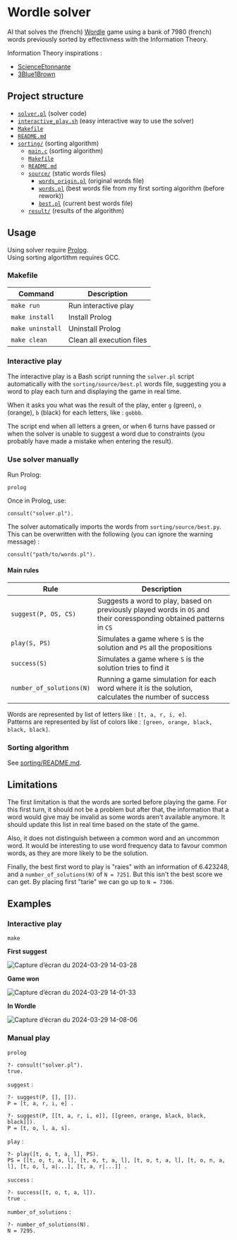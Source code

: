 # Wordle solver

AI that solves the (french) [Wordle](https://wordle.louan.me/) game using a bank of 7980 (french) words previously sorted by effectivness with the Information Theory.

Information Theory inspirations :
- [ScienceEtonnante](https://www.youtube.com/watch?v=iw4_7ioHWF4)
- [3Blue1Brown](https://www.youtube.com/watch?v=v68zYyaEmEA)

## Project structure

- [`solver.pl`](solver.pl) (solver code)
- [`interactive_play.sh`](interactive_play.sh) (easy interactive way to use the solver)
- [`Makefile`](Makefile)
- [`README.md`](README.md)
- [`sorting/`](sorting/) (sorting algorithm)
    - [`main.c`](sorting/main.c) (sorting algorithm)
    - [`Makefile`](sorting/Makefile)
    - [`README.md`](sorting/README.md)
    - [`source/`](sorting/source/) (static words files)
        - [`words_origin.pl`](sorting/source/words_origin.pl) (original words file)
        - [`words.pl`](sorting/source/words.pl) (best words file from my first sorting algorithm (before rework))
        - [`best.pl`](sorting/source/best.pl) (current best words file) 
    - [`result/`](sorting/result/) (results of the algorithm)

## Usage

Using solver require [Prolog](https://www.swi-prolog.org/).\
Using sorting algortithm requires GCC.

### Makefile

| Command          | Description               |
|------------------|---------------------------|
| `make run`       | Run interactive play      |
| `make install`   | Install Prolog            |
| `make uninstall` | Uninstall Prolog          |
| `make clean`     | Clean all execution files |

### Interactive play

The interactive play is a Bash script running the `solver.pl` script automatically with the `sorting/source/best.pl` words file, suggesting you a word to play each turn and displaying the game in real time.

When it asks you what was the result of the play, enter `g` (green), `o` (orange), `b` (black) for each letters, like : `gobbb`.

The script end when all letters a green, or when 6 turns have passed or when the solver is unable to suggest a word due to constraints (you probably have made a mistake when entering the result).

### Use solver manually

Run Prolog:
```
prolog
```

Once in Prolog, use:
```
consult("solver.pl").
```

The solver automatically imports the words from `sorting/source/best.py`. This can be overwritten with the following (you can ignore the warning message) :
```
consult("path/to/words.pl").
```
#### Main rules

| Rule                     | Description                                                                                                         |
|--------------------------|---------------------------------------------------------------------------------------------------------------------|
| `suggest(P, OS, CS)`     | Suggests a word to play, based on previously played words in `OS` and their coressponding obtained patterns in `CS` |
| `play(S, PS)`            | Simulates a game where `S` is the solution and `PS` all the propositions                                            |
| `success(S)`             | Simulates a game where `S` is the solution tries to find it                                                         |
| `number_of_solutions(N)` | Running a game simulation for each word where it is the solution, calculates the number of success                  |

Words are represented by list of letters like : `[t, a, r, i, e]`. \
Patterns are represented by list of colors like : `[green, orange, black, black, black]`.

### Sorting algorithm

See [sorting/README.md](sorting/README.md).

## Limitations

The first limitation is that the words are sorted before playing the game. For this first turn, it should not be a problem but after that, the information that a word would give may be invalid as some words aren't available anymore. It should update this list in real time based on the state of the game.

Also, it does not distinguish between a common word and an uncommon word. It would be interesting to use word frequency data to favour common words, as they are more likely to be the solution.

Finally, the best first word to play is "raies" with an information of 6.423248, and a `number_of_solutions(N)` of `N = 7251`. But this isn't the best score we can get. By placing first "tarie" we can go up to `N = 7306`.

## Examples
### Interactive play

```
make
```
**First suggest**

![Capture d’écran du 2024-03-29 14-03-28](https://github.com/LoukaDOZ/AI-algorithms/assets/46566140/86ab75e2-c933-4003-9c0c-735b82022024)

**Game won**

![Capture d’écran du 2024-03-29 14-01-33](https://github.com/LoukaDOZ/AI-algorithms/assets/46566140/d2fc043f-7514-42fe-b0d8-1c4b686b497f)

**In Wordle**

![Capture d’écran du 2024-03-29 14-08-06](https://github.com/LoukaDOZ/AI-algorithms/assets/46566140/48dfe69e-1d17-459f-b4bc-56c4e3e9167b)

### Manual play

```
prolog
```

```
?- consult("solver.pl").
true.
```

`suggest` :
```
?- suggest(P, [], []).
P = [t, a, r, i, e] .

?- suggest(P, [[t, a, r, i, e]], [[green, orange, black, black, black]]).
P = [t, o, l, a, s].
```

`play` :
```
?- play([t, o, t, a, l], PS).
PS = [[t, o, t, a, l], [t, o, t, a, l], [t, o, t, a, l], [t, o, n, a, l], [t, o, l, a|...], [t, a, r|...]] .
```

`success` :
```
?- success([t, o, t, a, l]).
true .
```

`number_of_solutions` :
```
?- number_of_solutions(N).
N = 7295.
```
